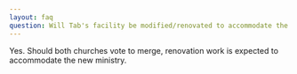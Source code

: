 ```yaml
---
layout: faq
question: Will Tab's facility be modified/renovated to accommodate the merger?
---
```

Yes.  Should both churches vote to merge, renovation work is expected to accommodate the new ministry.